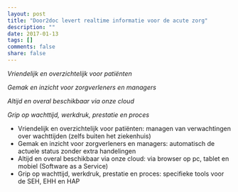 ```yaml
---
layout: post
title: "Door2doc levert realtime informatie voor de acute zorg"
description: ""
date: 2017-01-13
tags: []
comments: false
share: false
---
```


*Vriendelijk en overzichtelijk voor patiënten*

*Gemak en inzicht voor zorgverleners en managers*

*Altijd en overal beschikbaar via onze cloud*

*Grip op wachttijd, werkdruk, prestatie en proces*

* Vriendelijk en overzichtelijk voor patiënten: managen van verwachtingen over wachttijden (zelfs buiten het ziekenhuis)
* Gemak en inzicht voor zorgverleners en managers: automatisch de actuele status zonder extra handelingen
* Altijd en overal beschikbaar via onze cloud: via browser op pc, tablet en mobiel (Software as a Service)
* Grip op wachttijd, werkdruk, prestatie en proces: specifieke tools voor de SEH, EHH en HAP

